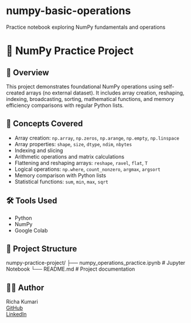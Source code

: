 # numpy-basic-operations
Practice notebook exploring NumPy fundamentals and operations

# 🔢 NumPy Practice Project

## 📌 Overview
This project demonstrates foundational NumPy operations using self-created arrays (no external dataset). It includes array creation, reshaping, indexing, broadcasting, sorting, mathematical functions, and memory efficiency comparisons with regular Python lists.

## 🧠 Concepts Covered
- Array creation: `np.array`, `np.zeros`, `np.arange`, `np.empty`, `np.linspace`
- Array properties: `shape`, `size`, `dtype`, `ndim`, `nbytes`
- Indexing and slicing
- Arithmetic operations and matrix calculations
- Flattening and reshaping arrays: `reshape`, `ravel`, `flat`, `T`
- Logical operations: `np.where`, `count_nonzero`, `argmax`, `argsort`
- Memory comparison with Python lists
- Statistical functions: `sum`, `min`, `max`, `sqrt`

## 🛠️ Tools Used
- Python
- NumPy
- Google Colab

## 📁 Project Structure
numpy-practice-project/
├── numpy_operations_practice.ipynb # Jupyter Notebook
└── README.md # Project documentation
## 👩‍💻 Author
Richa Kumari  
[GitHub](https://github.com/Richa26kumari)  
[LinkedIn](https://www.linkedin.com/in/richa-kumari-81548331a)
